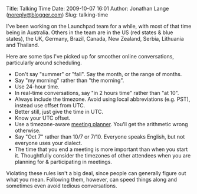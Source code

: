 Title: Talking Time
Date: 2009-10-07 16:01
Author: Jonathan Lange (noreply@blogger.com)
Slug: talking-time

I've been working on the Launchpad team for a while, with most of that
time being in Australia. Others in the team are in the US (red states &
blue states), the UK, Germany, Brazil, Canada, New Zealand, Serbia,
Lithuania and Thailand.

<div>

Here are some tips I've picked up for smoother online conversations,
particularly around scheduling.

</div>

<div>

-   Don't say "summer" or "fall". Say the month, or the range of months.
-   Say "my morning" rather than "the morning".
-   Use 24-hour time.
-   In real-time conversations, say "in 2 hours time" rather than "at
    10".
-   Always include the timezone. Avoid using local abbreviations (e.g.
    PST), instead use offset from UTC.
-   Better still, just give the time in UTC.
-   Know your UTC offset.
-   Use a timezone-aware [meeting
    planner](http://timeanddate.com/worldclock/meeting.html). You'll get
    the arithmetic wrong otherwise.
-   Say "Oct 7" rather than 10/7 or 7/10. Everyone speaks English, but
    not everyone uses your dialect.
-   The time that you end a meeting is more important than when you
    start it. Thoughtfully consider the timezones of other attendees
    when you are planning for & participating in meetings.

<div>

Violating these rules isn't a big deal, since people can generally
figure out what you mean. Following them, however, can speed things
along and sometimes even avoid tedious conversations.

</div>

</div>
